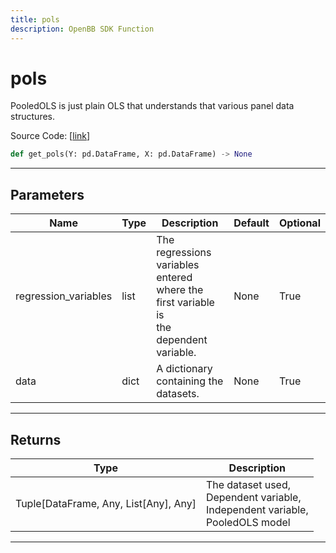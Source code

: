 ```yaml
---
title: pols
description: OpenBB SDK Function
---
```


# pols

PooledOLS is just plain OLS that understands that various panel data structures.

Source Code: [[link](https://github.com/OpenBB-finance/OpenBBTerminal/tree/main/openbb_terminal/econometrics/regression_model.py#L246)]
```python
def get_pols(Y: pd.DataFrame, X: pd.DataFrame) -> None
```
---
## Parameters
| Name | Type | Description | Default | Optional |
| ---- | ---- | ----------- | ------- | -------- |
| regression_variables | list | The regressions variables entered where the first variable is<br/>the dependent variable. | None | True |
| data | dict | A dictionary containing the datasets. | None | True |

---
## Returns
| Type | Description |
| ---- | ----------- |
| Tuple[DataFrame, Any, List[Any], Any] | The dataset used,<br/>Dependent variable,<br/>Independent variable,<br/>PooledOLS model |
---
